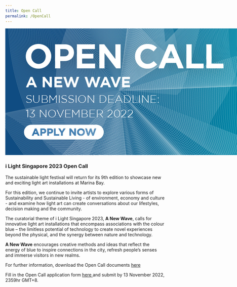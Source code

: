 ```yaml
---
title: Open Call
permalink: /OpenCall
---
```


<div style="width:800px"><img src="/images/iLSGOpenCall.jpg" alt="i Light Singapore Open Call" /></div>

### **i Light Singapore 2023 Open Call**

The sustainable light festival will return for its 9th edition to showcase new and exciting light art installations at Marina Bay.

For this edition, we continue to invite artists to explore various forms of Sustainability and Sustainable Living - of environment, economy and culture - and examine how light art can create conversations about our lifestyles, decision making and the community.

The curatorial theme of i Light Singapore 2023, **A New Wave**, calls for innovative light art installations that encompass associations with the colour blue – the limitless potential of technology to create novel experiences beyond the physical, and the synergy between nature and technology. 

**A New Wave** encourages creative methods and ideas that reflect the energy of blue to inspire connections in the city, refresh people’s senses and immerse visitors in new realms. 

For further information, download the Open Call documents <a href="https://www.ilightsingapore.gov.sg/-/media/iLSG2023Image/i-Light-Singapore-2023---Open-Call.pdf" target="_blank"> here </a> 

Fill in the Open Call application form <a href="https://forms.gle/XKDSqi3wo1KNoKGq9" target="_blank"> here </a> and submit by 13 November 2022, 2359hr GMT+8.
